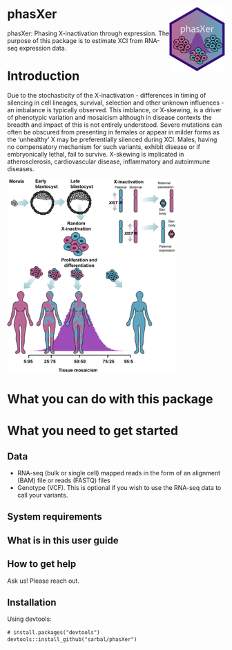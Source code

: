 # phasXer <img src="./figs/sticker.gif" align="right" height = 150/>
phasXer: Phasing X-inactivation through expression. The purpose of this package is to estimate XCI from RNA-seq expression data. 

# Introduction 
Due to the stochasticity of the X-inactivation - differences in timing of silencing in cell lineages, survival, selection and other unknown influences - an imbalance is typically observed. This imblance, or X-skewing, is a driver of phenotypic variation and mosaicism although in disease contexts the breadth and impact of this is not entirely understood. Severe mutations can often be obscured from presenting in females or appear in milder forms as the ‘unhealthy’ X may be preferentially silenced during XCI. Males, having no compensatory mechanism for such variants, exhibit disease or if embryonically lethal, fail to survive. X-skewing is implicated in atherosclerosis, cardiovascular disease, inflammatory and autoimmune diseases.

<img src="./figs/xci.png" width="390" height="450" title=""> 

# What you can do with this package

# What you need to get started
## Data
- RNA-seq (bulk or single cell) mapped reads in the form of an alignment (BAM) file or reads (FASTQ) files 
- Genotype (VCF). This is optional if you wish to use the RNA-seq data to call your variants. 

## System requirements
## What is in this user guide
## How to get help
Ask us! Please reach out.
## Installation
Using devtools:
```
# install.packages("devtools")
devtools::install_github("sarbal/phasXer")
```
